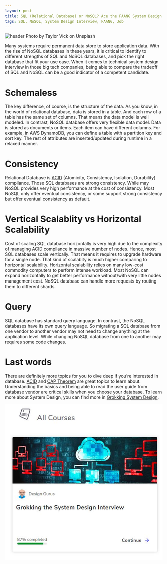```yaml
---
layout: post
title: SQL (Relational Database) or NoSQL? Ace the FAANG System Design Interview
tags: SQL, NoSQL, System Design Interview, FAANG, Job
---
```


![header](https://miro.medium.com/max/7912/0*hod3Y0N8D8dtPEav)
Photo by Taylor Vick on Unsplash


Many systems require permanent data store to store application data. With the rise of NoSQL databases in these years, it is critical to identify to different strengths of SQL and NoSQL databases, and pick the right database that fit your use case. When it comes to technical system design interview in those big tech companies, being able to compare the tradeoff of SQL and NoSQL can be a good indicator of a competent candidate.


# Schemaless

The key difference, of course, is the structure of the data. As you know, in the world of relational database, data is stored in a table. And each row of a table has the same set of columns. That means the data model is well modeled. In contrast, NoSQL database offers very flexible data model. Data is stored as documents or items. Each item can have different columns. For example, in AWS DynamoDB, you can define a table with a partition key and sort key. The rest of attributes are inserted/updated during runtime in a relaxed manner.

# Consistency

Relational Database is [ACID](https://en.wikipedia.org/wiki/ACID) (Atomicity, Consistency, Isolation, Durability) compilance. Those SQL databases are strong consistency. While may NoSQL provides very high performance at the cost of consistency. Most NoSQL only offer eventual consistency, or some support strong consistency but offer eventual consistency as default.

# Vertical Scalablity vs Horizontal Scalability

Cost of scaling SQL database horizontally is very high due to the complexity of managing ACID compilance in massive number of nodes. Hence, most SQL databases scale vertically. That means it requires to upgrade hardware for a single node. That kind of scalabity is much higher comparing to horizontal scalability. Horizontal scalability relies on many low-cost commodity computers to perform intense workload. Most NoSQL can expand horizontally to get better performance without/with very little nodes management cost. NoSQL database can handle more requests by routing them to different shards.

# Query

SQL database has standard query language. In contrast, the NoSQL databases have its own query language. So migrating a SQL database from one vendor to another vendor may not need to change anything at the application level. While changing NoSQL database from one to another may requires some code changes.

# Last words

There are definitely more topics for you to dive deep if you’re interested in database. [ACID](https://en.wikipedia.org/wiki/ACID) and [CAP Theorem](https://en.wikipedia.org/wiki/CAP_theorem) are great topics to learn about. Understanding the basics and being able to read the user guide from database vendor are critical skills when you choose your database. To learn more about System Design, you can find more in [Grokking System Design](https://www.educative.io/courses/grokking-the-system-design-interview?aff=VEzk).


[<img src="/images/Grokking.JPG">](https://www.educative.io/courses/grokking-the-system-design-interview?aff=VEzk)
